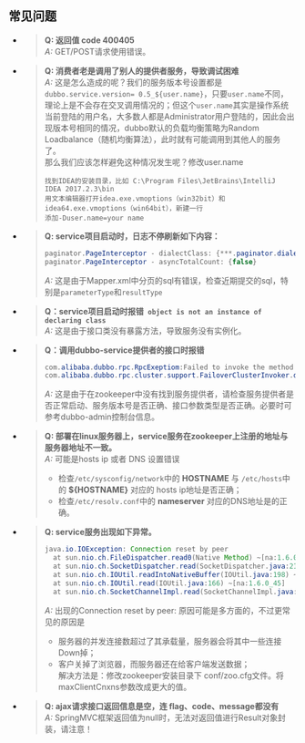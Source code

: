 ## 常见问题
* > **Q: 返回值 code 400405** <br> *A:* GET/POST请求使用错误。
* > **Q: 消费者老是调用了别人的提供者服务，导致调试困难**<br> *A:* 这是怎么造成的呢？我们的服务版本号设置都是`dubbo.service.version= 0.5_${user.name}`，只要`user.name`不同，理论上是不会存在交叉调用情况的；但这个`user.name`其实是操作系统当前登陆的用户名，大多数人都是Administrator用户登陆的，因此会出现版本号相同的情况，dubbo默认的负载均衡策略为Random Loadbalance（随机均衡算法），此时就有可能调用到其他人的服务了。<br>那么我们应该怎样避免这种情况发生呢？修改user.name
    > ``` text
    > 找到IDEA的安装目录，比如 C:\Program Files\JetBrains\IntelliJ IDEA 2017.2.3\bin 
    > 用文本编辑器打开idea.exe.vmoptions（win32bit）和idea64.exe.vmoptions（win64bit），新建一行
    > 添加-Duser.name=your name
    > ```
* > **Q: service项目启动时，日志不停刷新如下内容：**
    > ``` java
    > paginator.PageInterceptor - dialectClass: {***.paginator.dialect.OracleDialect} 
    > paginator.PageInterceptor - asyncTotalCount: {false}  
    > ```
    > *A:* 这是由于Mapper.xml中分页的sql有错误，检查近期提交的sql，特别是`parameterType`和`resultType`
* > **Q：service项目启动时报错` object is not an instance of declaring class`**<br> *A:* 这是由于接口类没有暴露方法，导致服务没有实例化。
* > **Q：调用dubbo-service提供者的接口时报错**
    > ``` java
    > com.alibaba.dubbo.rpc.RpcExeptiom:Failed to invoke the method
    > com.alibaba.dubbo.rpc.cluster.support.FailoverClusterInvoker.doInvoke(FailoverClusterInvoker.java:101)
    > ```
    > *A:* 这是由于在zookeeper中没有找到服务提供者，请检查服务提供者是否正常启动、服务版本号是否正确、接口参数类型是否正确。必要时可参考dubbo-admin控制台信息。
* > **Q: 部署在linux服务器上，service服务在zookeeper上注册的地址与服务器地址不一致。** <br>*A:* 可能是hosts ip 或者 DNS 设置错误
    > +  检查`/etc/sysconfig/network`中的 **HOSTNAME** 与 `/etc/hosts`中的 **${HOSTNAME}** 对应的 hosts ip地址是否正确；
    > +  检查`/etc/resolv.conf`中的 **nameserver** 对应的DNS地址是的正确。
* > **Q: service服务出现如下异常。** 
    > ``` java
    > java.io.IOException: Connection reset by peer
    >   at sun.nio.ch.FileDispatcher.read0(Native Method) ~[na:1.6.0_45]
    >   at sun.nio.ch.SocketDispatcher.read(SocketDispatcher.java:21) ~[na:1.6.0_45]
    >   at sun.nio.ch.IOUtil.readIntoNativeBuffer(IOUtil.java:198) ~[na:1.6.0_45]
    >   at sun.nio.ch.IOUtil.read(IOUtil.java:166) ~[na:1.6.0_45]
    >   at sun.nio.ch.SocketChannelImpl.read(SocketChannelImpl.java:245) ~[na:1.6.0_45]
    > ```
    > *A:* 出现的Connection reset by peer: 原因可能是多方面的，不过更常见的原因是
    > +  服务器的并发连接数超过了其承载量，服务器会将其中一些连接Down掉；
    > +  客户关掉了浏览器，而服务器还在给客户端发送数据；<br>
    > 解决方法是：修改zookeeper安装目录下 conf/zoo.cfg文件。将maxClientCnxns参数改成更大的值。
* > **Q: ajax请求接口返回信息是空，连 flag、code、message都没有** <br>*A:* SpringMVC框架返回值为null时，无法对返回值进行Result对象封装，请注意！


